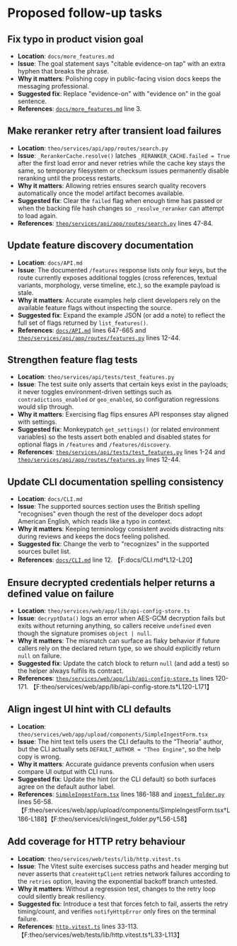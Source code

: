 # Proposed follow-up tasks

## Fix typo in product vision goal
- **Location**: `docs/more_features.md`
- **Issue**: The goal statement says "citable evidence-on tap" with an extra hyphen that breaks the phrase.
- **Why it matters**: Polishing copy in public-facing vision docs keeps the messaging professional.
- **Suggested fix**: Replace "evidence-on" with "evidence on" in the goal sentence.
- **References**: [`docs/more_features.md`](../docs/more_features.md) line 3. 

## Make reranker retry after transient load failures
- **Location**: `theo/services/api/app/routes/search.py`
- **Issue**: `_RerankerCache.resolve()` latches `_RERANKER_CACHE.failed = True` after the first load error and never retries while the cache key stays the same, so temporary filesystem or checksum issues permanently disable reranking until the process restarts.
- **Why it matters**: Allowing retries ensures search quality recovers automatically once the model artifact becomes available.
- **Suggested fix**: Clear the `failed` flag when enough time has passed or when the backing file hash changes so `_resolve_reranker` can attempt to load again.
- **References**: [`theo/services/api/app/routes/search.py`](../theo/services/api/app/routes/search.py) lines 47-84.

## Update feature discovery documentation
- **Location**: `docs/API.md`
- **Issue**: The documented `/features` response lists only four keys, but the route currently exposes additional toggles (cross references, textual variants, morphology, verse timeline, etc.), so the example payload is stale.
- **Why it matters**: Accurate examples help client developers rely on the available feature flags without inspecting the source.
- **Suggested fix**: Expand the example JSON (or add a note) to reflect the full set of flags returned by `list_features()`.
- **References**: [`docs/API.md`](../docs/API.md) lines 647-665 and [`theo/services/api/app/routes/features.py`](../theo/services/api/app/routes/features.py) lines 12-44.

## Strengthen feature flag tests
- **Location**: `theo/services/api/tests/test_features.py`
- **Issue**: The test suite only asserts that certain keys exist in the payloads; it never toggles environment-driven settings such as `contradictions_enabled` or `geo_enabled`, so configuration regressions would slip through.
- **Why it matters**: Exercising flag flips ensures API responses stay aligned with settings.
- **Suggested fix**: Monkeypatch `get_settings()` (or related environment variables) so the tests assert both enabled and disabled states for optional flags in `/features` and `/features/discovery`.
- **References**: [`theo/services/api/tests/test_features.py`](../theo/services/api/tests/test_features.py) lines 1-24 and [`theo/services/api/app/routes/features.py`](../theo/services/api/app/routes/features.py) lines 12-44.

## Update CLI documentation spelling consistency
- **Location**: `docs/CLI.md`
- **Issue**: The supported sources section uses the British spelling "recognises" even though the rest of the developer docs adopt American English, which reads like a typo in context.
- **Why it matters**: Keeping terminology consistent avoids distracting nits during reviews and keeps the docs feeling polished.
- **Suggested fix**: Change the verb to "recognizes" in the supported sources bullet list.
- **References**: [`docs/CLI.md`](../docs/CLI.md) line 12. 【F:docs/CLI.md†L12-L20】

## Ensure decrypted credentials helper returns a defined value on failure
- **Location**: `theo/services/web/app/lib/api-config-store.ts`
- **Issue**: `decryptData()` logs an error when AES-GCM decryption fails but exits without returning anything, so callers receive `undefined` even though the signature promises `object | null`.
- **Why it matters**: The mismatch can surface as flaky behavior if future callers rely on the declared return type, so we should explicitly return `null` on failure.
- **Suggested fix**: Update the catch block to return `null` (and add a test) so the helper always fulfils its contract.
- **References**: [`theo/services/web/app/lib/api-config-store.ts`](../theo/services/web/app/lib/api-config-store.ts) lines 120-171. 【F:theo/services/web/app/lib/api-config-store.ts†L120-L171】

## Align ingest UI hint with CLI defaults
- **Location**: `theo/services/web/app/upload/components/SimpleIngestForm.tsx`
- **Issue**: The hint text tells users the CLI defaults to the “Theoria” author, but the CLI actually sets `DEFAULT_AUTHOR = "Theo Engine"`, so the help copy is wrong.
- **Why it matters**: Accurate guidance prevents confusion when users compare UI output with CLI runs.
- **Suggested fix**: Update the hint (or the CLI default) so both surfaces agree on the default author label.
- **References**: [`SimpleIngestForm.tsx`](../theo/services/web/app/upload/components/SimpleIngestForm.tsx) lines 186-188 and [`ingest_folder.py`](../theo/services/cli/ingest_folder.py) lines 56-58. 【F:theo/services/web/app/upload/components/SimpleIngestForm.tsx†L186-L188】【F:theo/services/cli/ingest_folder.py†L56-L58】

## Add coverage for HTTP retry behaviour
- **Location**: `theo/services/web/tests/lib/http.vitest.ts`
- **Issue**: The Vitest suite exercises success paths and header merging but never asserts that `createHttpClient` retries network failures according to the `retries` option, leaving the exponential backoff branch untested.
- **Why it matters**: Without a regression test, changes to the retry loop could silently break resiliency.
- **Suggested fix**: Introduce a test that forces fetch to fail, asserts the retry timing/count, and verifies `notifyHttpError` only fires on the terminal failure.
- **References**: [`http.vitest.ts`](../theo/services/web/tests/lib/http.vitest.ts) lines 33-113. 【F:theo/services/web/tests/lib/http.vitest.ts†L33-L113】
